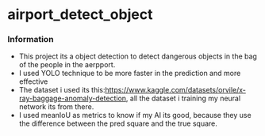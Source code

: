 # airport_detect_object

### Information
  - This project its a object detection to detect dangerous objects in the bag of the people in the aerpport.
  - I used YOLO technique to be more faster in the prediction and more effective
  - The dataset i used its this:https://www.kaggle.com/datasets/orvile/x-ray-baggage-anomaly-detection, all the dataset i training my neural network its from there.
  - I used meanIoU as metrics to know if my AI its good, because they use the difference between the pred square and the true square.
